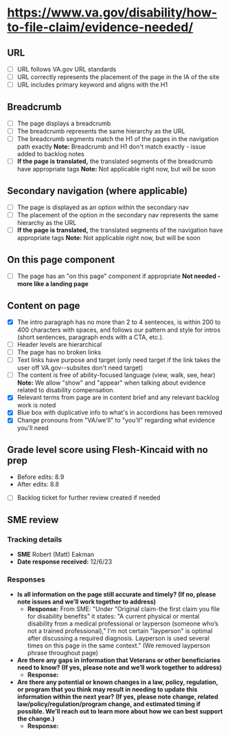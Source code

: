 # https://www.va.gov/disability/how-to-file-claim/evidence-needed/

## URL
- [ ] URL follows VA.gov URL standards
- [ ] URL correctly represents the placement of the page in the IA of the site
- [ ] URL includes primary keyword and aligns with the H1

## Breadcrumb

- [ ] The page displays a breadcrumb
- [ ] The breadcrumb represents the same hierarchy as the URL
- [ ] The breadcrumb segments match the H1 of the pages in the navigation path exactly **Note:** Breadcrumb and H1 don't match exactly - issue added to backlog notes          
- [ ] **If the page is translated,** the translated segments of the breadcrumb have appropriate tags **Note:** Not applicable right now, but will be soon

## Secondary navigation (where applicable)

- [ ] The page is displayed as an option within the secondary nav
- [ ] The placement of the option in the secondary nav represents the same hierarchy as the URL
- [ ] **If the page is translated,** the translated segments of the navigation have appropriate tags **Note:** Not applicable right now, but will be soon

## On this page component

- [ ] The page has an "on this page" component if appropriate **Not needed - more like a landing page**

## Content on page

- [x] The intro paragraph has no more than 2 to 4 sentences, is within 200 to 400 characters with spaces, and follows our pattern and style for intros (short sentences, paragraph ends with a CTA, etc.).
- [ ] Header levels are hierarchical
- [ ] The page has no broken links
- [ ] Text links have purpose and target (only need target if the link takes the user off VA.gov--subsites don't need target)
- [ ] The content is free of ability-focused language (view, walk, see, hear) **Note:** We allow "show" and "appear" when talking about evidence related to disability compensation.
- [x] Relevant terms from page are in content brief and any relevant backlog work is noted
- [x] Blue box with duplicative info to what's in accordions has been removed
- [x] Change pronouns from "VA/we'll" to "you'll" regarding what evidence you'll need

## Grade level score using Flesh-Kincaid with no prep
- Before edits: 8.9
- After edits: 8.8

- [ ] Backlog ticket for further review created if needed

## SME review

### Tracking details

- **SME** Robert (Matt) Eakman
- **Date response received:** 12/6/23

### Responses

- **Is all information on the page still accurate and timely? (If no, please note issues and we’ll work together to address)**
  - **Response:** From SME: "Under "Original claim-the first claim you file for disability benefits" it states: "A current physical or mental disability from a medical professional or layperson (someone who’s not a trained professional)," I'm not certain "layperson" is optimal after discussing a required diagnosis. Layperson is used several times on this page in the same context." (We removed layperson phrase throughout page)
- **Are there any gaps in information that Veterans or other beneficiaries need to know? (If yes, please note and we’ll work together to address)**
  - **Response:** 
- **Are there any potential or known changes in a law, policy, regulation, or program that you think may result in needing to update this information within the next year? (If yes, please note change, related law/policy/regulation/program change, and estimated timing if possible. We’ll reach out to learn more about how we can best support the change.)**
  - **Response:** 
